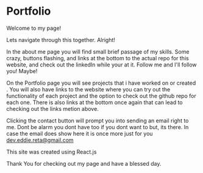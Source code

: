 # Portfolio

Welcome to my page!

Lets navigate through this together. Alright!

In the about me page you will find small brief passage of my skills. 
Some crazy, buttons flashing, and links at the bottom to the actual repo for this website, 
and check out the linkedIn while your at it.
 Follow me and I'll follow you! Maybe!

On the Portfolio page you will see projects that i have worked on or created . You will also have links to the website where you can try out the functionality of each project and the option to check out the github repo for each one.
There is also links at the bottom once again that can lead to checking out the links metion above.

Clicking the contact button will prompt you into sending an email right to me. 
Dont be alarm you dont have too if you dont want to but, its there.
In case the email does show here it is once more just for you dev.eddie.reta@gmail.com

This site was created using React.js 

Thank You for checking out my page and have a blessed day.
    